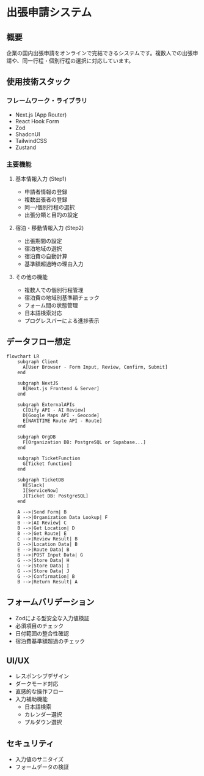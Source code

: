 # 出張申請システム

## 概要
企業の国内出張申請をオンラインで完結できるシステムです。複数人での出張申請や、同一行程・個別行程の選択に対応しています。

## 使用技術スタック
### フレームワーク・ライブラリ
- Next.js (App Router)
- React Hook Form
- Zod
- ShadcnUI
- TailwindCSS
- Zustand

### 主要機能
1. 基本情報入力 (Step1)
   - 申請者情報の登録
   - 複数出張者の登録
   - 同一/個別行程の選択
   - 出張分類と目的の設定

2. 宿泊・移動情報入力 (Step2)
   - 出張期間の設定
   - 宿泊地域の選択
   - 宿泊費の自動計算
   - 基準額超過時の理由入力
   
3. その他の機能
   - 複数人での個別行程管理
   - 宿泊費の地域別基準額チェック
   - フォーム間の状態管理
   - 日本語検索対応
   - プログレスバーによる進捗表示

## データフロー想定

```mermaid
flowchart LR
    subgraph Client
      A[User Browser - Form Input, Review, Confirm, Submit]
    end

    subgraph NextJS
      B[Next.js Frontend & Server]
    end

    subgraph ExternalAPIs
      C[Dify API - AI Review]
      D[Google Maps API - Geocode]
      E[NAVITIME Route API - Route]
    end

    subgraph OrgDB
      F[Organization DB: PostgreSQL or Supabase...]
    end

    subgraph TicketFunction
      G[Ticket function]
    end

    subgraph TicketDB
      H[Slack]
      I[ServiceNow]
      J[Ticket DB: PostgreSQL]
    end

    A -->|Send Form| B
    B -->|Organization Data Lookup| F
    B -->|AI Review| C
    B -->|Get Location| D
    B -->|Get Route| E
    C -->|Review Result| B
    D -->|Location Data| B
    E -->|Route Data| B
    B -->|POST Input Data| G
    G -->|Store Data| H
    G -->|Store Data| I
    G -->|Store Data| J
    G -->|Confirmation| B
    B -->|Return Result| A

```


## フォームバリデーション
- Zodによる型安全な入力値検証
- 必須項目のチェック
- 日付範囲の整合性確認
- 宿泊費基準額超過のチェック

## UI/UX
- レスポンシブデザイン
- ダークモード対応
- 直感的な操作フロー
- 入力補助機能
  - 日本語検索
  - カレンダー選択
  - プルダウン選択

## セキュリティ
- 入力値のサニタイズ
- フォームデータの検証

